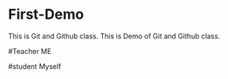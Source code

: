 # First-Demo
This is Git and Github class.
This is Demo of Git and Github class.
 
 
 #Teacher 
 ME

 #student
 Myself
 